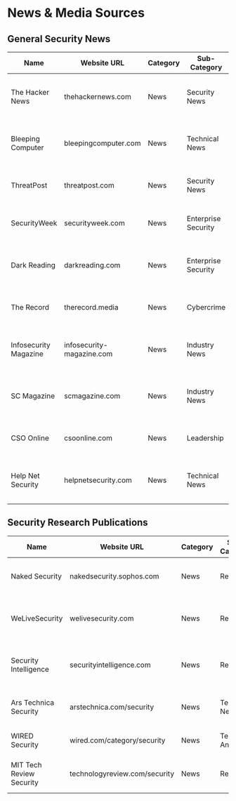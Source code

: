 # News & Media Sources

## General Security News
| Name | Website URL | Category | Sub-Category | Content Type | Update Frequency | Access Type | Format | Description |
|------|------------|----------|--------------|--------------|------------------|-------------|---------|-------------|
| The Hacker News | thehackernews.com | News | Security News | Articles, Analysis | Multiple Daily | Free | Web, RSS | Breaking cybersecurity news and technical analysis |
| Bleeping Computer | bleepingcomputer.com | News | Technical News | Articles, Guides | Daily | Free | Web, RSS | Technical security news and malware analysis |
| ThreatPost | threatpost.com | News | Security News | Articles, Analysis | Daily | Free | Web, RSS | Security news and vulnerability reporting |
| SecurityWeek | securityweek.com | News | Enterprise Security | Articles, Analysis | Daily | Free | Web, RSS | Enterprise cybersecurity news and analysis |
| Dark Reading | darkreading.com | News | Enterprise Security | Articles, Analysis | Daily | Free/Premium | Web, RSS | Enterprise security news and professional insights |
| The Record | therecord.media | News | Cybercrime | Articles, Research | Daily | Free | Web, RSS | Cybercrime and threat intelligence news |
| Infosecurity Magazine | infosecurity-magazine.com | News | Industry News | Articles, Analysis | Daily | Free | Web, RSS | Global security news and industry updates |
| SC Magazine | scmagazine.com | News | Industry News | Articles, Reviews | Daily | Free | Web, RSS | Security product reviews and industry news |
| CSO Online | csoonline.com | News | Leadership | Articles, Analysis | Daily | Free | Web, RSS | Security leadership and strategy insights |
| Help Net Security | helpnetsecurity.com | News | Technical News | Articles, Reviews | Daily | Free | Web, RSS | Technical security news and product reviews |

## Security Research Publications
| Name | Website URL | Category | Sub-Category | Content Type | Update Frequency | Access Type | Format | Description |
|------|------------|----------|--------------|--------------|------------------|-------------|---------|-------------|
| Naked Security | nakedsecurity.sophos.com | News | Research | Articles, Analysis | Daily | Free | Web, RSS | Security research and threat analysis |
| WeLiveSecurity | welivesecurity.com | News | Research | Articles, Analysis | Daily | Free | Web, RSS | ESET security research and analysis |
| Security Intelligence | securityintelligence.com | News | Research | Articles, Analysis | Daily | Free | Web, RSS | IBM security research and analysis |
| Ars Technica Security | arstechnica.com/security | News | Technical News | Articles, Analysis | Daily | Free | Web, RSS | In-depth technical security coverage |
| WIRED Security | wired.com/category/security | News | Technical Analysis | Articles, Features | Daily | Free/Premium | Web | In-depth security features |
| MIT Tech Review Security | technologyreview.com/security | News | Research | Articles, Analysis | Weekly | Free/Premium | Web, RSS | Security technology research coverage |
